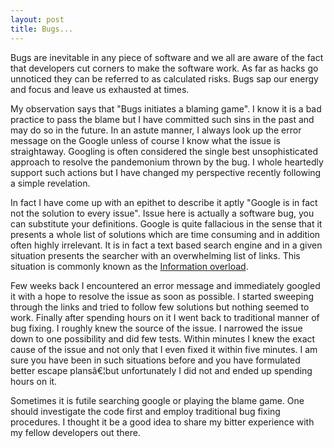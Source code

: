 ```yaml
---
layout: post
title: Bugs...
---
```


Bugs are inevitable in any piece of software and we all are aware of the fact that developers cut corners to make the software work. As far as hacks go unnoticed they can be referred to as calculated risks. Bugs sap our energy and focus and leave us exhausted at times.

My observation says that "Bugs initiates a blaming game". I know it is a bad practice to pass the blame but I have committed such sins in the past and may do so in the future. In an astute manner, I always look up the error message on the Google unless of course I know what the issue is straightaway. Googling is often considered the single best unsophisticated approach to resolve the pandemonium thrown by the bug. I whole heartedly support such actions but I have changed my perspective recently following a simple revelation.

In fact I have come up with an epithet to describe it aptly "Google is in fact not the solution to every issue". Issue here is actually a software bug, you can substitute your definitions. Google is quite fallacious in the sense that it presents a whole list of solutions which are time consuming and in addition often highly irrelevant. It is in fact a text based search engine and in a given situation presents the searcher with an overwhelming list of links. This situation is commonly known as the [Information overload](http://en.wikipedia.org/wiki/Information_overload).

Few weeks back I encountered an error message and immediately googled it with a hope to resolve the issue as soon as possible. I started sweeping through the links and tried to follow few solutions but nothing seemed to work. Finally after spending hours on it I went back to traditional manner of bug fixing. I roughly knew the source of the issue. I narrowed the issue down to one possibility and did few tests. Within minutes I knew the exact cause of the issue and not only that I even fixed it within five minutes. I am sure you have been in such situations before and you have formulated better escape plansâ€¦but unfortunately I did not and ended up spending hours on it.

Sometimes it is futile searching google or playing the blame game. One should investigate the code first and employ traditional bug fixing procedures. I thought it be a good idea to share my bitter experience with my fellow developers out there.
